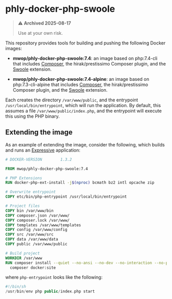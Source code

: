 # phly-docker-php-swoole

> :warning: **Archived 2025-08-17**
> 
> Use at your own risk.

This repository provides tools for building and pushing the following Docker
images:

- **mwop/phly-docker-php-swoole:7.4**: an image based on php:7.4-cli that
  includes [Composer](https://getcomposer.org), the hirak/prestissimo Composer
  plugin, and the [Swoole](https://swoole.co.uk) extension.

- **mwop/phly-docker-php-swoole:7.4-alpine**: an image based on
  php:7.3-cli-alpine that includes [Composer](https://getcomposer.org), the
  hirak/prestissimo Composer plugin, and the [Swoole](https://swoole.co.uk)
  extension.

Each creates the directory `/var/www/public`, and the entrypoint
`/usr/local/bin/entrypoint`, which will run the application. By default, this
assumes a file `/var/www/public/index.php`, and the entrypoint will execute this
using the PHP binary.

## Extending the image

As an example of extending the image, consider the following, which builds and
runs an [Expressive](https://getexpressive.org) application:

```Dockerfile
# DOCKER-VERSION        1.3.2

FROM mwop/phly-docker-php-swoole:7.4

# PHP Extensions
RUN docker-php-ext-install -j$(nproc) bcmath bz2 intl opcache zip

# Overwrite entrypoint
COPY etc/bin/php-entrypoint /usr/local/bin/entrypoint

# Project files
COPY bin /var/www/bin
COPY composer.json /var/www/
COPY composer.lock /var/www/
COPY templates /var/www/templates
COPY config /var/www/config
COPY src /var/www/src
COPY data /var/www/data
COPY public /var/www/public

# Build project
WORKDIR /var/www
RUN composer install --quiet --no-ansi --no-dev --no-interaction --no-progress --no-scripts --no-plugins --optimize-autoloader && \
  composer docker:site
```

where `php-entrypoint` looks like the following:

```php
#!/bin/sh
/usr/bin/env php public/index.php start
```
